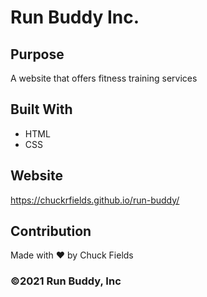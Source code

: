 # Run Buddy Inc.

## Purpose
A website that offers fitness training services

## Built With
* HTML
* CSS

## Website
https://chuckrfields.github.io/run-buddy/

## Contribution
Made with ❤️ by Chuck Fields

### ©️2021 Run Buddy, Inc 
